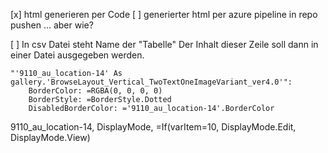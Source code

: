 [x] html generieren per Code
[ ] generierter html per azure pipeline in repo pushen ... aber wie?

[ ] In csv Datei steht Name der "Tabelle"
Der Inhalt dieser Zeile soll dann in einer Datei ausgegeben werden. 

    "'9110_au_location-14' As gallery.'BrowseLayout_Vertical_TwoTextOneImageVariant_ver4.0'":
        BorderColor: =RGBA(0, 0, 0, 0)
        BorderStyle: =BorderStyle.Dotted
        DisabledBorderColor: ='9110_au_location-14'.BorderColor


9110_au_location-14, DisplayMode, =If(varItem=10, DisplayMode.Edit, DisplayMode.View)